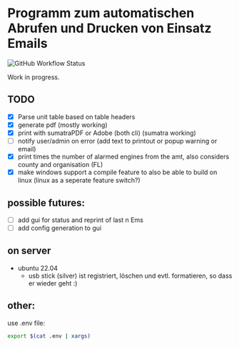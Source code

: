 # Programm zum automatischen Abrufen und Drucken von Einsatz Emails

![GitHub Workflow Status](https://img.shields.io/github/actions/workflow/status/2M1/emergency-mail/Rust?label=tests)

Work in progress.

## TODO
- [x] Parse unit table based on table headers
- [x] generate pdf (mostly working)
- [x] print with sumatraPDF or Adobe (both cli) (sumatra working)
- [ ] notify user/admin on error (add text to printout or popup warning or email)
- [x] print times the number of alarmed engines from the amt, also considers county and organisation (FL)
- [x] make windows support a compile feature to also be able to build on linux (linux as a seperate feature switch?)

## possible futures:
- [ ] add gui for status and reprint of last n Ems
- [ ] add config generation to gui

## on server
- ubuntu 22.04
  - usb stick (silver) ist registriert, löschen und evtl. formatieren, so dass er wieder geht :)

## other:
use .env file:
```bash
export $(cat .env | xargs)
```